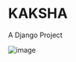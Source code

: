 # KAKSHA
A Django Project

![image](https://user-images.githubusercontent.com/26459890/126856245-c036a0c6-2c7f-4da8-80dc-ca858fa7c615.png)

